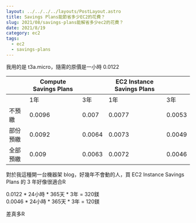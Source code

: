```yaml
---
layout: ../../../../layouts/PostLayout.astro
title: Savings Plans能節省多少EC2的花費？
slug: 2021/08/savings-plans能解省多少ec2的花費？
date: 2021/8/19
category: ec2
tags: 
  - ec2
  - savings-plans
---
```


  
我用的是 t3a.micro，隨需的原價是一小時 0.0122



  
  
 |  | Compute Savings Plans |  | EC2 Instance Savings Plans |  |  
 | --- | --- | --- | --- | --- |   
 |  | 1年 | 3年 | 1年 | 3年 |  
 | 不預繳 | 0.0096 | 0.007 | 0.0077 | 0.0053 |  
 | 部份預繳 | 0.0092 | 0.0064 | 0.0073 | 0.0049 |  
 | 全部預繳 | 0.009 | 0.0063 | 0.0072 | 0.0046



  
對於我這種開一台機器架 blog，好幾年不會動的人，買 EC2 Instance Savings Plans 的 3 年好像很適合R



  
0.0122 * 24小時 * 365天 * 3年 = 320鎂<br>
0.0046 * 24小時 * 365天 * 3年 = 120鎂



  
差真多R
